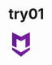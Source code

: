 # try01

![alt text](https://github.com/adam-p/markdown-here/raw/master/src/common/images/icon48.png "Logo Title Text 1")
